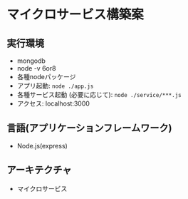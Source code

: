# マイクロサービス構築案

## 実行環境
- mongodb
- node -v 6or8
- 各種nodeパッケージ
- アプリ起動: `node ./app.js`
- 各種サービス起動 (必要に応じて): `node ./service/***.js` 
- アクセス: localhost:3000

## 言語(アプリケーションフレームワーク)
- Node.js(express)

## アーキテクチャ
- マイクロサービス

